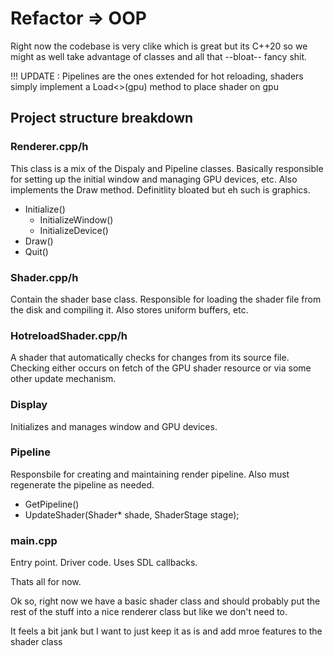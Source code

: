 # Refactor => OOP

Right now the codebase is very clike which is great but its C++20 so we might as well take advantage of classes and all that --bloat-- fancy shit.

!!! UPDATE : Pipelines are the ones extended for hot reloading, shaders simply implement a Load<>(gpu) method to place shader on gpu

## Project structure breakdown

### Renderer.cpp/h

This class is a mix of the Dispaly and Pipeline classes. Basically responsible for setting up the initial window and managing GPU devices, etc. Also implements the Draw method. Definitlity bloated but eh such is graphics.

- Initialize()
  - InitializeWindow()
  - InitializeDevice()
- Draw()
- Quit()

### Shader.cpp/h

Contain the shader base class. Responsible for loading the shader file from the disk and compiling it. Also stores uniform buffers, etc.

### HotreloadShader.cpp/h

A shader that automatically checks for changes from its source file. Checking either occurs on fetch of the GPU shader resource or via some other update mechanism.

### Display

Initializes and manages window and GPU devices.

### Pipeline

Responsbile for creating and maintaining render pipeline. Also must regenerate the pipeline as needed.

- GetPipeline()
- UpdateShader(Shader\* shade, ShaderStage stage);

### main.cpp

Entry point. Driver code. Uses SDL callbacks.

Thats all for now.

Ok so, right now we have a basic shader class and should probably put the rest of the stuff into a nice renderer class but like we don't need to.

It feels a bit jank but I want to just keep it as is and add mroe features to the shader class
